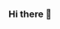 ### Hi there 👋

<!--
**MhSiyam/MhSiyam** is a ✨ _special_ ✨ repository because its `README.md` (this file) appears on your GitHub profile.

Here are some ideas to get you started:

- 🔭 I’m currently working as a Student.
- 🌱 I’m currently learning 'Computer Science Engineering'
-->
